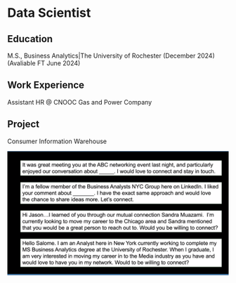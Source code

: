 # Data Scientist

## Education
M.S., Business Analytics|The University of Rochester (December 2024) (Avaliable FT June 2024)

## Work Experience
Assistant HR @ CNOOC Gas and Power Company

## Project
Consumer Information Warehouse


<img src="https://github.com/animation1123/portfolio/blob/main/Screenshot%202023-10-27%20at%2010.46.07%20AM.png">
